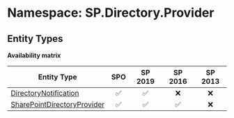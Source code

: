 # Namespace: SP.Directory.Provider

## Entity Types

**Availability matrix**

Entity Type | SPO | SP 2019 | SP 2016 | SP 2013
----------|:---:|:-------:|:-------:|:-------:
[DirectoryNotification](./EntityTypes/DirectoryNotification.md) | ✅ | ✅ | ❌ | ❌
[SharePointDirectoryProvider](./EntityTypes/SharePointDirectoryProvider.md) | ✅ | ✅ | ✅ | ❌